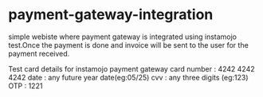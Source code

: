 # payment-gateway-integration
simple webiste where payment gateway is integrated using instamojo test.Once the payment is done and invoice will be 
sent to the user for the payment received.
  
Test card details for instamojo payment gateway
card number : 4242 4242 4242
date        : any future year date(eg:05/25)
cvv         : any three digits (eg:123)
OTP         : 1221

 
